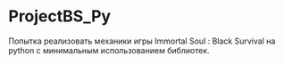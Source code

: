 # ProjectBS_Py
Попытка реализовать механики игры Immortal Soul : Black Survival на python с минимальным использованием библиотек.
